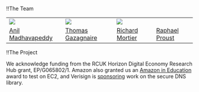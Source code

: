 !!The Team

<table width="100%">
<tr>
<td>
<img src="/graphics/team-anil.jpg"></img>
</td>
<td>
<img src="/graphics/team-thomas.png"></img>
</td>
<td>
<img src="/graphics/team-mort.jpg"></img>
</td>
<td>
<!-- <img src="/graphics/team-raphael.jpg"></img> -->
</td>
</tr>
<tr>
<td>
<a class="aboutPerson" href="http://anil.recoil.org">Anil Madhavapeddy</a>
</td>
<td>
<a class="aboutPerson" href="http://gazagnaire.org/">Thomas Gazagnaire</a>
</td>
<td>
<a class="aboutPerson" href="http://www.cs.nott.ac.uk/~rmm/">Richard Mortier</a>
</td>
<td>
<a class="aboutPerson" href="https://github.com/">Raphael Proust</a>
</td>
</tr>
</table>

!!The Project

We acknowledge funding from the RCUK Horizon Digital Economy Research Hub grant, EP/G065802/1.
Amazon also granted us an [Amazon in Education](http://aws.amazon.com/education/) award to test on EC2, and Verisign is [sponsoring](http://www.cl.cam.ac.uk/news/2011/03/anil-madhavapeddy-wins-verisign-grant/) work on the secure DNS library.

